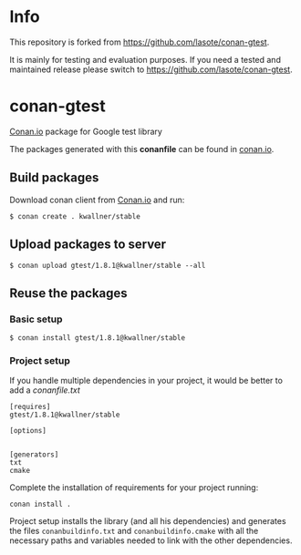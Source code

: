 # Info

This repository is forked from https://github.com/lasote/conan-gtest. 

It is mainly for testing and evaluation purposes. If you need a tested and maintained release please switch to https://github.com/lasote/conan-gtest. 

# conan-gtest

[Conan.io](https://conan.io) package for Google test library

The packages generated with this **conanfile** can be found in [conan.io](https://conan.io/source/gtest/1.8.0/kwallner/testing).

## Build packages

Download conan client from [Conan.io](https://conan.io) and run:

    $ conan create . kwallner/stable

## Upload packages to server

    $ conan upload gtest/1.8.1@kwallner/stable --all

## Reuse the packages

### Basic setup

    $ conan install gtest/1.8.1@kwallner/stable

### Project setup

If you handle multiple dependencies in your project, it would be better to add a *conanfile.txt*

    [requires]
    gtest/1.8.1@kwallner/stable

    [options]


    [generators]
    txt
    cmake

Complete the installation of requirements for your project running:</small></span>

    conan install .

Project setup installs the library (and all his dependencies) and generates the files `conanbuildinfo.txt` and `conanbuildinfo.cmake` with all the necessary paths and variables
needed to link with the other dependencies.

